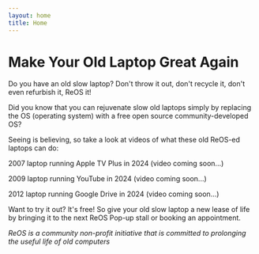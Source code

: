 ```yaml
---
layout: home
title: Home
---
```


# Make Your Old Laptop Great Again

Do you have an old slow laptop? Don't throw it out, don't recycle it, don't even refurbish it, ReOS it!

Did you know that you can rejuvenate slow old laptops simply by replacing the OS (operating system) with a free open source community-developed OS?

Seeing is believing, so take a look at videos of what these old ReOS-ed laptops can do:

2007 laptop running Apple TV Plus in 2024 (video coming soon...)

2009 laptop running YouTube in 2024 (video coming soon...)

2012 laptop running Google Drive in 2024 (video coming soon...)

Want to try it out? It's free! So give your old slow laptop a new lease of life by bringing it to the next ReOS Pop-up stall or booking an appointment.

*ReOS is a community non-profit initiative that is committed to prolonging the useful life of old computers*

